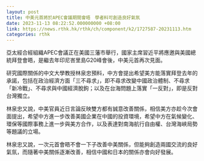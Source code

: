 ```yaml
---
layout: post
title: 中美元首將於APEC會議期間會晤　學者料可創造良好氣氛
date: 2023-11-13 08:22:52.000000000 +08:00
link: https://news.rthk.hk/rthk/ch/component/k2/1727587-20231113.htm
categories: rthk
---
```


亞太經合經組織APEC會議正在美國三藩市舉行，國家主席習近平將應邀與美國總統拜登會晤，是繼去年印尼峇里島G20峰會後，中美元首再次見面。

研究國際關係的中文大學教授林泉忠預料，中方會提出希望美方能落實拜登去年的承諾，包括在政治經濟方面「三不尋求」，即不尋求改變中國政治體制、不尋求「新冷戰」、不尋求與中國經濟脫鉤；以及在台海問題上落實「一反對」，即是反對台灣獨立。

林泉忠又說，中美官員近日言論反映雙方都有誠意改善關係，相信美方亦趁今次會面提出，希望中方進一步改善美國企業在中國的投資環境，希望中方在氣候變化、環保等國際事務上進一步與美方合作，以及表達對南海航行自由權、台灣海峽局勢等題議的立場。

林泉忠又說，一次元首會晤不會一下子改善中美關係，但能夠創造兩國交流的良好氣氛，而隨著中美關係逐漸改善，相信中國和日本的關係亦會向好發展。
